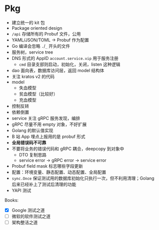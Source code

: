 # Pkg

- 建立统一的 kit 包
- Package oriented design
- `/api` 存储所有的 Probuf 文件，公用
- YAML/JSON/TOML -> Probuf 作为配置
- Go 编译会忽略 `.`/`_` 开头的文件
- 服务树，service tree
- DNS 形式的 AppID `account.service.vip` 用于服务注册
  - `cmd` 目录支部则启动，初始化，关闭，listen 这种逻辑
- dao 面向表，数据库访问层，返回 model 结构体
- 关注 kratos v2 的代码
- model
  - 失血模型
  - 贫血模型（比较好）
  - 充血模型
- 控制反转
- 依赖倒置
- service 关注 gRPC 服务发现，编排
- gRPC 尽量不用 empty 对象，不好扩展
- Golang 的默认值实现
- B 站 App 埋点上报用的是 probuf 形式
- **全局错误码不可靠**
- 不要将业务的错误代码和 gRPC 耦合，deepcopy 到对象中
  - DTO 复制思路
  - service error -> gRPC error -> service error
- Probuf field mask 标志哪些字段更新
- 配置：环境变量、静态配置、动态配置、全局配置
- `sync.Once` 保证测试用的数据库初始化只执行一次，但不利用清理；Golang 后来已经补上了测试后清理的功能
- YAPI 测试

Books:

- [x] Google 测试之道
- [ ] 微软的软件测试之道
- [ ] 架构整洁之道

